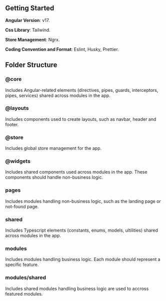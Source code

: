 ## Getting Started

**Angular Version**: v17.

**Css Library**: Tailwind.

**Store Management**: Ngrx.

**Coding Convention and Format**: Eslint, Husky, Prettier.

## Folder Structure
### @core
Includes Angular-related elements (directives, pipes, guards, interceptors, pipes, services) shared across modules in the app.

### @layouts
Includes components used to create layouts, such as navbar, header and footer.

### @store
Includes global store management for the app.

### @widgets
Includes shared components used across modules in the app. These components should handle non-business logic.

### pages
Includes modules handling non-business logic, such as the landing page or not-found page.

### shared
Includes Typescript elements (constants, enums, models, ultilities) shared across modules in the app.

### modules
Includes modules handling business logic. Each module should represent a specific feature.

### modules/shared
Includes shared modules handling business logic are used to accross featured modules. 
